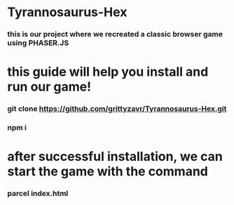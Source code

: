 # Tyrannosaurus-Hex
### this is our project where we recreated a classic browser game using PHASER.JS
# this guide will help you install and run our game!
### git clone https://github.com/grittyzavr/Tyrannosaurus-Hex.git
### npm i 
# after successful installation, we can start the game with the command 
### parcel index.html
